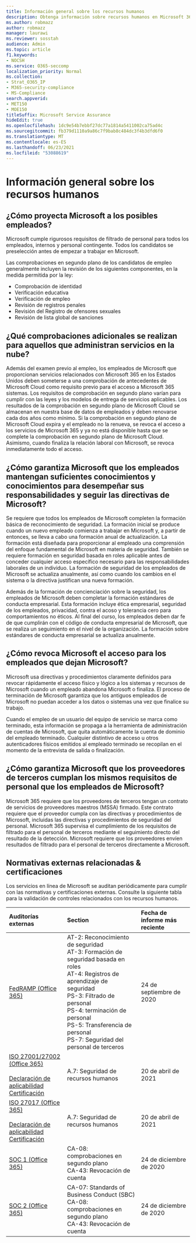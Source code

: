 ```yaml
---
title: Información general sobre los recursos humanos
description: Obtenga información sobre recursos humanos en Microsoft 365
ms.author: robmazz
author: robmazz
manager: laurawi
ms.reviewer: sosstah
audience: Admin
ms.topic: article
f1.keywords:
- NOCSH
ms.service: O365-seccomp
localization_priority: Normal
ms.collection:
- Strat_O365_IP
- M365-security-compliance
- MS-Compliance
search.appverid:
- MET150
- MOE150
titleSuffix: Microsoft Service Assurance
hideEdit: true
ms.openlocfilehash: 1dc9e54b7ebbf27dc77a1814a5411002ca75ad4c
ms.sourcegitcommit: fb379d1110a9a86c7f9bab8c484dc3f4b3dfd6f0
ms.translationtype: MT
ms.contentlocale: es-ES
ms.lasthandoff: 06/23/2021
ms.locfileid: "53088619"
---
```

# <a name="human-resources-overview"></a>Información general sobre los recursos humanos

## <a name="how-does-microsoft-screen-prospective-employees"></a>¿Cómo proyecta Microsoft a los posibles empleados?

Microsoft cumple rigurosos requisitos de filtrado de personal para todos los empleados, internos y personal contingente. Todos los candidatos se preselección antes de empezar a trabajar en Microsoft.

Las comprobaciones en segundo plano de los candidatos de empleo generalmente incluyen la revisión de los siguientes componentes, en la medida permitida por la ley:

- Comprobación de identidad
- Verificación educativa
- Verificación de empleo
- Revisión de registros penales
- Revisión del Registro de ofensores sexuales
- Revisión de lista global de sanciones

## <a name="what-additional-checks-are-performed-for-those-who-manage-cloud-services"></a>¿Qué comprobaciones adicionales se realizan para aquellos que administran servicios en la nube?

Además del examen previo al empleo, los empleados de Microsoft que proporcionan servicios relacionados con Microsoft 365 en los Estados Unidos deben someterse a una comprobación de antecedentes de Microsoft Cloud como requisito previo para el acceso a Microsoft 365 sistemas. Los requisitos de comprobación en segundo plano varían para cumplir con las leyes y los modelos de entrega de servicios aplicables. Los resultados de la comprobación en segundo plano de Microsoft Cloud se almacenan en nuestra base de datos de empleados y deben renovarse cada dos años como mínimo. Si la comprobación en segundo plano de Microsoft Cloud expira y el empleado no la renueva, se revoca el acceso a los servicios de Microsoft 365 y ya no está disponible hasta que se complete la comprobación en segundo plano de Microsoft Cloud. Asimismo, cuando finaliza la relación laboral con Microsoft, se revoca inmediatamente todo el acceso.

## <a name="how-does-microsoft-ensure-employees-maintain-sufficient-skillset-and-knowledge-to-perform-their-responsibilities-and-follow-microsoft-policies"></a>¿Cómo garantiza Microsoft que los empleados mantengan suficientes conocimientos y conocimientos para desempeñar sus responsabilidades y seguir las directivas de Microsoft?

Se requiere que todos los empleados de Microsoft completen la formación básica de reconocimiento de seguridad. La formación inicial se produce cuando un nuevo empleado comienza a trabajar en Microsoft y, a partir de entonces, se lleva a cabo una formación anual de actualización. La formación está diseñada para proporcionar al empleado una comprensión del enfoque fundamental de Microsoft en materia de seguridad. También se requiere formación en seguridad basada en roles aplicable antes de conceder cualquier acceso específico necesario para las responsabilidades laborales de un individuo. La formación de seguridad de los empleados de Microsoft se actualiza anualmente, así como cuando los cambios en el sistema o la directiva justifican una nueva formación.

Además de la formación de concienciación sobre la seguridad, los empleados de Microsoft deben completar la formación estándares de conducta empresarial. Esta formación incluye ética empresarial, seguridad de los empleados, privacidad, contra el acoso y tolerancia cero para comportamientos no éticos. Al final del curso, los empleados deben dar fe de que cumplirán con el código de conducta empresarial de Microsoft, que se realiza un seguimiento en el nivel de la organización. La formación sobre estándares de conducta empresarial se actualiza anualmente.

## <a name="how-does-microsoft-revoke-access-for-employees-who-leave-microsoft"></a>¿Cómo revoca Microsoft el acceso para los empleados que dejan Microsoft?

Microsoft usa directivas y procedimientos claramente definidos para revocar rápidamente el acceso físico y lógico a los sistemas y recursos de Microsoft cuando un empleado abandona Microsoft o finaliza. El proceso de terminación de Microsoft garantiza que los antiguos empleados de Microsoft no puedan acceder a los datos o sistemas una vez que finalice su trabajo.

Cuando el empleo de un usuario del equipo de servicio se marca como terminado, esta información se propaga a la herramienta de administración de cuentas de Microsoft, que quita automáticamente la cuenta de dominio del empleado terminado. Cualquier distintivo de acceso u otros autenticadores físicos emitidos al empleado terminado se recopilan en el momento de la entrevista de salida o finalización.

## <a name="how-does-microsoft-ensure-third-party-suppliers-meet-the-same-personnel-requirements-as-microsoft-employees"></a>¿Cómo garantiza Microsoft que los proveedores de terceros cumplan los mismos requisitos de personal que los empleados de Microsoft?

Microsoft 365 requiere que los proveedores de terceros tengan un contrato de servicios de proveedores maestros (MSSA) firmado. Este contrato requiere que el proveedor cumpla con las directivas y procedimientos de Microsoft, incluidas las directivas y procedimientos de seguridad del personal. Microsoft 365 supervisa el cumplimiento de los requisitos de filtrado para el personal de terceros mediante el seguimiento directo del resultado de la detección. Microsoft requiere que los proveedores envíen resultados de filtrado para el personal de terceros directamente a Microsoft.

## <a name="related-external-regulations--certifications"></a>Normativas externas relacionadas & certificaciones

Los servicios en línea de Microsoft se auditan periódicamente para cumplir con las normativas y certificaciones externas. Consulte la siguiente tabla para la validación de controles relacionados con los recursos humanos.

| **Auditorías externas** | **Section** | **Fecha de informe más reciente** |
|:--------------------|:------------|:-----------------------|  
| [FedRAMP (Office 365)](https://compliance.microsoft.com/compliancemanager) | AT-2: Reconocimiento de seguridad <br> AT-3: Formación de seguridad basada en roles <br> AT-4: Registros de aprendizaje de seguridad <br> PS-3: Filtrado de personal <br> PS-4: terminación de personal <br> PS-5: Transferencia de personal <br> PS-7: Seguridad del personal de terceros | 24 de septiembre de 2020 |
| [ISO 27001/27002 (Office 365)](https://servicetrust.microsoft.com/ViewPage/MSComplianceGuideV3?command=Download&downloadType=Document&downloadId=8d625374-4f2d-49f8-9d37-a4281ba98222&tab=7027ead0-3d6b-11e9-b9e1-290b1eb4cdeb&docTab=7027ead0-3d6b-11e9-b9e1-290b1eb4cdeb_ISO_Reports) <br><br> [Declaración de aplicabilidad](https://servicetrust.microsoft.com/ViewPage/MSComplianceGuideV3?command=Download&downloadType=Document&downloadId=c0df4ce8-c77e-4183-84eb-c8688470d8b1&tab=7027ead0-3d6b-11e9-b9e1-290b1eb4cdeb&docTab=7027ead0-3d6b-11e9-b9e1-290b1eb4cdeb_ISO_Reports) <br> [Certificación](https://servicetrust.microsoft.com/ViewPage/MSComplianceGuideV3?command=Download&downloadType=Document&downloadId=1e84a14a-2468-45ac-9412-5e53250d57ec&tab=7027ead0-3d6b-11e9-b9e1-290b1eb4cdeb&docTab=7027ead0-3d6b-11e9-b9e1-290b1eb4cdeb_ISO_Reports) | A.7: Seguridad de recursos humanos | 20 de abril de 2021 |
| [ISO 27017 (Office 365)](https://aka.ms/o365iso) <br><br> [Declaración de aplicabilidad](https://aka.ms/o365isosoa) <br> [Certificación](https://aka.ms/Office365ISO27017Cert) | A.7: Seguridad de recursos humanos | 20 de abril de 2021 |
| [SOC 1 (Office 365)](https://servicetrust.microsoft.com/ViewPage/MSComplianceGuideV3?command=Download&downloadType=Document&downloadId=90df3f9c-3aaf-4dbf-99d0-ca9f2991721b&tab=7027ead0-3d6b-11e9-b9e1-290b1eb4cdeb&docTab=7027ead0-3d6b-11e9-b9e1-290b1eb4cdeb_SOC_%2F_SSAE_16_Reports) | CA-08: comprobaciones en segundo plano <br> CA-43: Revocación de cuenta | 24 de diciembre de 2020 |
| [SOC 2 (Office 365)](https://servicetrust.microsoft.com/ViewPage/MSComplianceGuideV3?command=Download&downloadType=Document&downloadId=a73c1738-7892-42b7-acd3-87b6371c53f6&tab=7027ead0-3d6b-11e9-b9e1-290b1eb4cdeb&docTab=7027ead0-3d6b-11e9-b9e1-290b1eb4cdeb_SOC_%2F_SSAE_16_Reports) | CA-07: Standards of Business Conduct (SBC) <br> CA-08: comprobaciones en segundo plano <br> CA-43: Revocación de cuenta | 24 de diciembre de 2020 |
